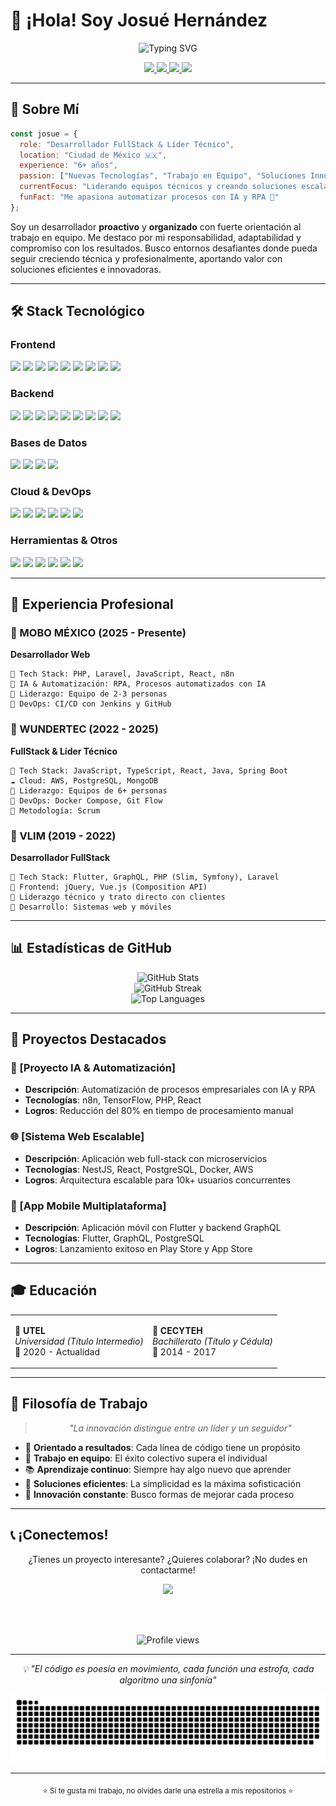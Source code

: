 # 👋 ¡Hola! Soy Josué Hernández

<div align="center">
  <img src="https://readme-typing-svg.herokuapp.com?font=Fira+Code&size=30&duration=3000&pause=1000&color=2D96FF&center=true&vCenter=true&width=600&lines=Desarrollador+FullStack;L%C3%ADder+T%C3%A9cnico;Apasionado+por+la+Innovaci%C3%B3n" alt="Typing SVG" />
</div>

<p align="center">
  <a href="mailto:josue.her.gutierrez@gmail.com">
    <img src="https://img.shields.io/badge/Email-D14836?style=for-the-badge&logo=gmail&logoColor=white" />
  </a>
  <a href="tel:5640028658">
    <img src="https://img.shields.io/badge/Teléfono-25D366?style=for-the-badge&logo=whatsapp&logoColor=white" />
  </a>
  <a href="https://github.com/josue-hernandez">
    <img src="https://img.shields.io/badge/GitHub-100000?style=for-the-badge&logo=github&logoColor=white" />
  </a>
  <a href="https://linkedin.com/in/josue-hernandez">
    <img src="https://img.shields.io/badge/LinkedIn-0077B5?style=for-the-badge&logo=linkedin&logoColor=white" />
  </a>
</p>

---

## 🚀 Sobre Mí

```javascript
const josue = {
  role: "Desarrollador FullStack & Líder Técnico",
  location: "Ciudad de México 🇲🇽",
  experience: "6+ años",
  passion: ["Nuevas Tecnologías", "Trabajo en Equipo", "Soluciones Innovadoras"],
  currentFocus: "Liderando equipos técnicos y creando soluciones escalables",
  funFact: "Me apasiona automatizar procesos con IA y RPA 🤖"
};
```

Soy un desarrollador **proactivo** y **organizado** con fuerte orientación al trabajo en equipo. Me destaco por mi responsabilidad, adaptabilidad y compromiso con los resultados. Busco entornos desafiantes donde pueda seguir creciendo técnica y profesionalmente, aportando valor con soluciones eficientes e innovadoras.

---

## 🛠️ Stack Tecnológico

### Frontend
<p align="left">
  <img src="https://img.shields.io/badge/React-20232A?style=for-the-badge&logo=react&logoColor=61DAFB" />
  <img src="https://img.shields.io/badge/Vue.js-35495E?style=for-the-badge&logo=vue.js&logoColor=4FC08D" />
  <img src="https://img.shields.io/badge/TypeScript-007ACC?style=for-the-badge&logo=typescript&logoColor=white" />
  <img src="https://img.shields.io/badge/JavaScript-F7DF1E?style=for-the-badge&logo=javascript&logoColor=black" />
  <img src="https://img.shields.io/badge/HTML5-E34F26?style=for-the-badge&logo=html5&logoColor=white" />
  <img src="https://img.shields.io/badge/CSS3-1572B6?style=for-the-badge&logo=css3&logoColor=white" />
  <img src="https://img.shields.io/badge/Flutter-02569B?style=for-the-badge&logo=flutter&logoColor=white" />
  <img src="https://img.shields.io/badge/Redux-593D88?style=for-the-badge&logo=redux&logoColor=white" />
  <img src="https://img.shields.io/badge/Zustand-000000?style=for-the-badge&logo=react&logoColor=white" />
</p>

### Backend
<p align="left">
  <img src="https://img.shields.io/badge/Node.js-43853D?style=for-the-badge&logo=node.js&logoColor=white" />
  <img src="https://img.shields.io/badge/NestJS-E0234E?style=for-the-badge&logo=nestjs&logoColor=white" />
  <img src="https://img.shields.io/badge/PHP-777BB4?style=for-the-badge&logo=php&logoColor=white" />
  <img src="https://img.shields.io/badge/Laravel-FF2D20?style=for-the-badge&logo=laravel&logoColor=white" />
  <img src="https://img.shields.io/badge/Java-ED8B00?style=for-the-badge&logo=java&logoColor=white" />
  <img src="https://img.shields.io/badge/Spring_Boot-6DB33F?style=for-the-badge&logo=spring-boot&logoColor=white" />
  <img src="https://img.shields.io/badge/GraphQL-E10098?style=for-the-badge&logo=graphql&logoColor=white" />
  <img src="https://img.shields.io/badge/REST_API-FF6C37?style=for-the-badge&logo=postman&logoColor=white" />
  <img src="https://img.shields.io/badge/tRPC-398CCB?style=for-the-badge&logo=trpc&logoColor=white" />
</p>

### Bases de Datos
<p align="left">
  <img src="https://img.shields.io/badge/PostgreSQL-316192?style=for-the-badge&logo=postgresql&logoColor=white" />
  <img src="https://img.shields.io/badge/MongoDB-4EA94B?style=for-the-badge&logo=mongodb&logoColor=white" />
  <img src="https://img.shields.io/badge/MySQL-00000F?style=for-the-badge&logo=mysql&logoColor=white" />
  <img src="https://img.shields.io/badge/Prisma-3982CE?style=for-the-badge&logo=Prisma&logoColor=white" />
</p>

### Cloud & DevOps
<p align="left">
  <img src="https://img.shields.io/badge/Amazon_AWS-232F3E?style=for-the-badge&logo=amazon-aws&logoColor=white" />
  <img src="https://img.shields.io/badge/Docker-2496ED?style=for-the-badge&logo=docker&logoColor=white" />
  <img src="https://img.shields.io/badge/Jenkins-D24939?style=for-the-badge&logo=Jenkins&logoColor=white" />
  <img src="https://img.shields.io/badge/GIT-E44C30?style=for-the-badge&logo=git&logoColor=white" />
  <img src="https://img.shields.io/badge/GitHub-100000?style=for-the-badge&logo=github&logoColor=white" />
  <img src="https://img.shields.io/badge/Linux-FCC624?style=for-the-badge&logo=linux&logoColor=black" />
</p>

### Herramientas & Otros
<p align="left">
  <img src="https://img.shields.io/badge/Scrum-009639?style=for-the-badge&logo=scrumalliance&logoColor=white" />
  <img src="https://img.shields.io/badge/Jira-0052CC?style=for-the-badge&logo=Jira&logoColor=white" />
  <img src="https://img.shields.io/badge/SonarQube-4E9BCD?style=for-the-badge&logo=sonarqube&logoColor=white" />
  <img src="https://img.shields.io/badge/TensorFlow-FF6F00?style=for-the-badge&logo=tensorflow&logoColor=white" />
  <img src="https://img.shields.io/badge/JWT-black?style=for-the-badge&logo=JSON%20web%20tokens" />
  <img src="https://img.shields.io/badge/Auth0-EB5424?style=for-the-badge&logo=auth0&logoColor=white" />
</p>

---

## 💼 Experiencia Profesional

### 🏢 MOBO MÉXICO (2025 - Presente)
**Desarrollador Web**
```
🔧 Tech Stack: PHP, Laravel, JavaScript, React, n8n
🤖 IA & Automatización: RPA, Procesos automatizados con IA
👥 Liderazgo: Equipo de 2-3 personas
🚀 DevOps: CI/CD con Jenkins y GitHub
```

### 🏢 WUNDERTEC (2022 - 2025)
**FullStack & Líder Técnico**
```
🔧 Tech Stack: JavaScript, TypeScript, React, Java, Spring Boot
☁️ Cloud: AWS, PostgreSQL, MongoDB
👥 Liderazgo: Equipos de 6+ personas
🐳 DevOps: Docker Compose, Git Flow
🎯 Metodología: Scrum
```

### 🏢 VLIM (2019 - 2022)
**Desarrollador FullStack**
```
🔧 Tech Stack: Flutter, GraphQL, PHP (Slim, Symfony), Laravel
🎨 Frontend: jQuery, Vue.js (Composition API)
👥 Liderazgo técnico y trato directo con clientes
📱 Desarrollo: Sistemas web y móviles
```

---

## 📊 Estadísticas de GitHub

<div align="center">
  <img src="https://github-readme-stats.vercel.app/api?username=josue-hernandez&show_icons=true&theme=radical&hide_border=true&count_private=true" alt="GitHub Stats" />
</div>

<div align="center">
  <img src="https://github-readme-streak-stats.herokuapp.com/?user=josue-hernandez&theme=radical&hide_border=true" alt="GitHub Streak" />
</div>

<div align="center">
  <img src="https://github-readme-stats.vercel.app/api/top-langs/?username=josue-hernandez&layout=compact&theme=radical&hide_border=true" alt="Top Languages" />
</div>

---

## 🎯 Proyectos Destacados

### 🚀 [Proyecto IA & Automatización]
- **Descripción**: Automatización de procesos empresariales con IA y RPA
- **Tecnologías**: n8n, TensorFlow, PHP, React
- **Logros**: Reducción del 80% en tiempo de procesamiento manual

### 🌐 [Sistema Web Escalable]
- **Descripción**: Aplicación web full-stack con microservicios
- **Tecnologías**: NestJS, React, PostgreSQL, Docker, AWS
- **Logros**: Arquitectura escalable para 10k+ usuarios concurrentes

### 📱 [App Mobile Multiplataforma]
- **Descripción**: Aplicación móvil con Flutter y backend GraphQL
- **Tecnologías**: Flutter, GraphQL, PostgreSQL
- **Logros**: Lanzamiento exitoso en Play Store y App Store

---

## 🎓 Educación

<table>
<tr>
<td>

**🏫 UTEL**  
*Universidad (Título Intermedio)*  
📅 2020 - Actualidad

</td>
<td>

**🏫 CECYTEH**  
*Bachillerato (Título y Cédula)*  
📅 2014 - 2017

</td>
</tr>
</table>

---

## 🌟 Filosofía de Trabajo

<div align="center">

> *"La innovación distingue entre un líder y un seguidor"*

</div>

- 🎯 **Orientado a resultados**: Cada línea de código tiene un propósito
- 🤝 **Trabajo en equipo**: El éxito colectivo supera el individual
- 📚 **Aprendizaje continuo**: Siempre hay algo nuevo que aprender
- 🔧 **Soluciones eficientes**: La simplicidad es la máxima sofisticación
- 🚀 **Innovación constante**: Busco formas de mejorar cada proceso

---

## 📞 ¡Conectemos!

<div align="center">
  <p>¿Tienes un proyecto interesante? ¿Quieres colaborar? ¡No dudes en contactarme!</p>
  
  <a href="mailto:josue.her.gutierrez@gmail.com">
    <img src="https://img.shields.io/badge/📧_Enviar_Email-EA4335?style=for-the-badge&logoColor=white" />
  </a>
  
  <br><br>
  
  <img src="https://komarev.com/ghpvc/?username=josue-hernandez&label=Visitas%20al%20perfil&color=0e75b6&style=flat" alt="Profile views" />
</div>

---

<div align="center">
  <p><em>💡 "El código es poesía en movimiento, cada función una estrofa, cada algoritmo una sinfonía"</em></p>
  
  <img src="https://raw.githubusercontent.com/platane/snk/output/github-contribution-grid-snake-dark.svg" alt="Snake animation" />
</div>

---

<div align="center">
  <sub>⭐ Si te gusta mi trabajo, no olvides darle una estrella a mis repositorios ⭐</sub>

